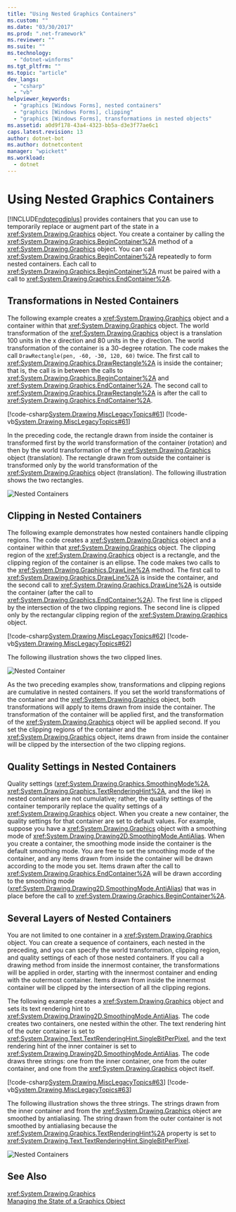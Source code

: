 ```yaml
---
title: "Using Nested Graphics Containers"
ms.custom: ""
ms.date: "03/30/2017"
ms.prod: ".net-framework"
ms.reviewer: ""
ms.suite: ""
ms.technology: 
  - "dotnet-winforms"
ms.tgt_pltfrm: ""
ms.topic: "article"
dev_langs: 
  - "csharp"
  - "vb"
helpviewer_keywords: 
  - "graphics [Windows Forms], nested containers"
  - "graphics [Windows Forms], clipping"
  - "graphics [Windows Forms], transformations in nested objects"
ms.assetid: a0d9f178-43a4-4323-bb5a-d3e3f77ae6c1
caps.latest.revision: 13
author: dotnet-bot
ms.author: dotnetcontent
manager: "wpickett"
ms.workload: 
  - dotnet
---
```

# Using Nested Graphics Containers
[!INCLUDE[ndptecgdiplus](../../../../includes/ndptecgdiplus-md.md)] provides containers that you can use to temporarily replace or augment part of the state in a <xref:System.Drawing.Graphics> object. You create a container by calling the <xref:System.Drawing.Graphics.BeginContainer%2A> method of a <xref:System.Drawing.Graphics> object. You can call <xref:System.Drawing.Graphics.BeginContainer%2A> repeatedly to form nested containers. Each call to <xref:System.Drawing.Graphics.BeginContainer%2A> must be paired with a call to <xref:System.Drawing.Graphics.EndContainer%2A>.  
  
## Transformations in Nested Containers  
 The following example creates a <xref:System.Drawing.Graphics> object and a container within that <xref:System.Drawing.Graphics> object. The world transformation of the <xref:System.Drawing.Graphics> object is a translation 100 units in the x direction and 80 units in the y direction. The world transformation of the container is a 30-degree rotation. The code makes the call `DrawRectangle(pen, -60, -30, 120, 60)` twice. The first call to <xref:System.Drawing.Graphics.DrawRectangle%2A> is inside the container; that is, the call is in between the calls to <xref:System.Drawing.Graphics.BeginContainer%2A> and <xref:System.Drawing.Graphics.EndContainer%2A>. The second call to <xref:System.Drawing.Graphics.DrawRectangle%2A> is after the call to <xref:System.Drawing.Graphics.EndContainer%2A>.  
  
 [!code-csharp[System.Drawing.MiscLegacyTopics#61](../../../../samples/snippets/csharp/VS_Snippets_Winforms/System.Drawing.MiscLegacyTopics/CS/Class1.cs#61)]
 [!code-vb[System.Drawing.MiscLegacyTopics#61](../../../../samples/snippets/visualbasic/VS_Snippets_Winforms/System.Drawing.MiscLegacyTopics/VB/Class1.vb#61)]  
  
 In the preceding code, the rectangle drawn from inside the container is transformed first by the world transformation of the container (rotation) and then by the world transformation of the <xref:System.Drawing.Graphics> object (translation). The rectangle drawn from outside the container is transformed only by the world transformation of the <xref:System.Drawing.Graphics> object (translation). The following illustration shows the two rectangles.  
  
 ![Nested Containers](../../../../docs/framework/winforms/advanced/media/csnestedcontainers1.png "csnestedcontainers1")  
  
## Clipping in Nested Containers  
 The following example demonstrates how nested containers handle clipping regions. The code creates a <xref:System.Drawing.Graphics> object and a container within that <xref:System.Drawing.Graphics> object. The clipping region of the <xref:System.Drawing.Graphics> object is a rectangle, and the clipping region of the container is an ellipse. The code makes two calls to the <xref:System.Drawing.Graphics.DrawLine%2A> method. The first call to <xref:System.Drawing.Graphics.DrawLine%2A> is inside the container, and the second call to <xref:System.Drawing.Graphics.DrawLine%2A> is outside the container (after the call to <xref:System.Drawing.Graphics.EndContainer%2A>). The first line is clipped by the intersection of the two clipping regions. The second line is clipped only by the rectangular clipping region of the <xref:System.Drawing.Graphics> object.  
  
 [!code-csharp[System.Drawing.MiscLegacyTopics#62](../../../../samples/snippets/csharp/VS_Snippets_Winforms/System.Drawing.MiscLegacyTopics/CS/Class1.cs#62)]
 [!code-vb[System.Drawing.MiscLegacyTopics#62](../../../../samples/snippets/visualbasic/VS_Snippets_Winforms/System.Drawing.MiscLegacyTopics/VB/Class1.vb#62)]  
  
 The following illustration shows the two clipped lines.  
  
 ![Nested Container](../../../../docs/framework/winforms/advanced/media/nestedcontainers2.png "nestedcontainers2")  
  
 As the two preceding examples show, transformations and clipping regions are cumulative in nested containers. If you set the world transformations of the container and the <xref:System.Drawing.Graphics> object, both transformations will apply to items drawn from inside the container. The transformation of the container will be applied first, and the transformation of the <xref:System.Drawing.Graphics> object will be applied second. If you set the clipping regions of the container and the <xref:System.Drawing.Graphics> object, items drawn from inside the container will be clipped by the intersection of the two clipping regions.  
  
## Quality Settings in Nested Containers  
 Quality settings (<xref:System.Drawing.Graphics.SmoothingMode%2A>, <xref:System.Drawing.Graphics.TextRenderingHint%2A>, and the like) in nested containers are not cumulative; rather, the quality settings of the container temporarily replace the quality settings of a <xref:System.Drawing.Graphics> object. When you create a new container, the quality settings for that container are set to default values. For example, suppose you have a <xref:System.Drawing.Graphics> object with a smoothing mode of <xref:System.Drawing.Drawing2D.SmoothingMode.AntiAlias>. When you create a container, the smoothing mode inside the container is the default smoothing mode. You are free to set the smoothing mode of the container, and any items drawn from inside the container will be drawn according to the mode you set. Items drawn after the call to <xref:System.Drawing.Graphics.EndContainer%2A> will be drawn according to the smoothing mode (<xref:System.Drawing.Drawing2D.SmoothingMode.AntiAlias>) that was in place before the call to <xref:System.Drawing.Graphics.BeginContainer%2A>.  
  
## Several Layers of Nested Containers  
 You are not limited to one container in a <xref:System.Drawing.Graphics> object. You can create a sequence of containers, each nested in the preceding, and you can specify the world transformation, clipping region, and quality settings of each of those nested containers. If you call a drawing method from inside the innermost container, the transformations will be applied in order, starting with the innermost container and ending with the outermost container. Items drawn from inside the innermost container will be clipped by the intersection of all the clipping regions.  
  
 The following example creates a <xref:System.Drawing.Graphics> object and sets its text rendering hint to <xref:System.Drawing.Drawing2D.SmoothingMode.AntiAlias>. The code creates two containers, one nested within the other. The text rendering hint of the outer container is set to <xref:System.Drawing.Text.TextRenderingHint.SingleBitPerPixel>, and the text rendering hint of the inner container is set to <xref:System.Drawing.Drawing2D.SmoothingMode.AntiAlias>. The code draws three strings: one from the inner container, one from the outer container, and one from the <xref:System.Drawing.Graphics> object itself.  
  
 [!code-csharp[System.Drawing.MiscLegacyTopics#63](../../../../samples/snippets/csharp/VS_Snippets_Winforms/System.Drawing.MiscLegacyTopics/CS/Class1.cs#63)]
 [!code-vb[System.Drawing.MiscLegacyTopics#63](../../../../samples/snippets/visualbasic/VS_Snippets_Winforms/System.Drawing.MiscLegacyTopics/VB/Class1.vb#63)]  
  
 The following illustration shows the three strings. The strings drawn from the inner container and from the <xref:System.Drawing.Graphics> object are smoothed by antialiasing. The string drawn from the outer container is not smoothed by antialiasing because the <xref:System.Drawing.Graphics.TextRenderingHint%2A> property is set to <xref:System.Drawing.Text.TextRenderingHint.SingleBitPerPixel>.  
  
 ![Nested Containers](../../../../docs/framework/winforms/advanced/media/nestedcontainers3.png "nestedcontainers3")  
  
## See Also  
 <xref:System.Drawing.Graphics>  
 [Managing the State of a Graphics Object](../../../../docs/framework/winforms/advanced/managing-the-state-of-a-graphics-object.md)
